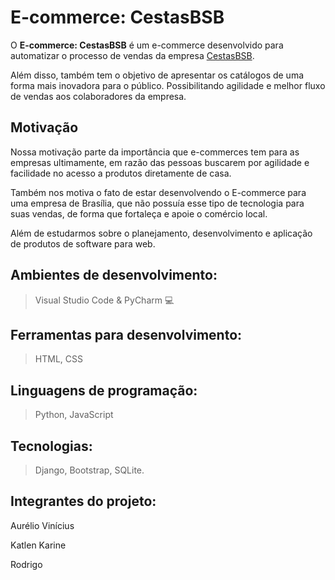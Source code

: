 # E-commerce: CestasBSB

O **E-commerce: CestasBSB** é um e-commerce desenvolvido para automatizar o processo de vendas da empresa [CestasBSB](https://www.instagram.com/cestas.bsb/). 

Além disso, também tem o objetivo de apresentar os catálogos de uma forma mais inovadora para o público. Possibilitando agilidade e melhor fluxo de vendas aos colaboradores da empresa.

## Motivação

Nossa motivação parte da importância que e-commerces tem para as empresas ultimamente, em razão das pessoas buscarem por agilidade e facilidade no acesso a produtos diretamente de casa. 

Também nos motiva o fato de estar desenvolvendo o E-commerce para uma empresa de Brasília, que não possuía esse tipo de tecnologia para suas vendas, de forma que fortaleça e apoie o comércio local. 

Além de estudarmos sobre o planejamento, desenvolvimento e aplicação de produtos de software para web.

## Ambientes de desenvolvimento:
> Visual Studio Code & PyCharm :computer:

## Ferramentas para desenvolvimento: 
> HTML, CSS

## Linguagens de programação: 

> Python, JavaScript

## Tecnologias: 

> Django, Bootstrap, SQLite.

## Integrantes do projeto: 
Aurélio Vinícius 

Katlen Karine 

Rodrigo 

